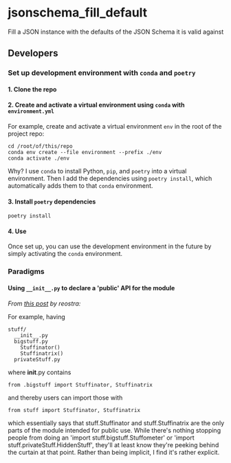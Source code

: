# jsonschema_fill_default
Fill a JSON instance with the defaults of the JSON Schema it is valid against

## Developers

### Set up development environment with `conda` and `poetry`

#### 1. Clone the repo

#### 2. Create and activate a virtual environment using `conda` with `environment.yml`

For example, create and activate a virtual environment `env` in the root of the project repo:
```
cd /root/of/this/repo
conda env create --file environment --prefix ./env
conda activate ./env
```
Why? I use `conda` to install Python, `pip`, and `poetry` into a virtual environment.
Then I add the dependencies using `poetry install`, which automatically adds them to that `conda` environment.

#### 3. Install `poetry` dependencies

```
poetry install
```

#### 4. Use

Once set up, you can use the development environment in the future by simply activating the `conda` environment.


### Paradigms

#### Using `__init__.py` to declare a 'public' API for the module

_From [this post](https://www.reddit.com/r/Python/comments/1bbbwk/comment/c95cjs5/) by reostra:_

For example, having

```
stuff/
  __init__.py
  bigstuff.py
    Stuffinator()
    Stuffinatrix()
  privateStuff.py
```

where __init__.py contains

```
from .bigstuff import Stuffinator, Stuffinatrix
```

and thereby users can import those with

```
from stuff import Stuffinator, Stuffinatrix
```

which essentially says that stuff.Stuffinator and stuff.Stuffinatrix are the only parts of the module intended for public use.
While there's nothing stopping people from doing an 'import stuff.bigstuff.Stuffometer' or 'import stuff.privateStuff.HiddenStuff', they'll at least know they're peeking behind the curtain at that point.
Rather than being implicit, I find it's rather explicit.
